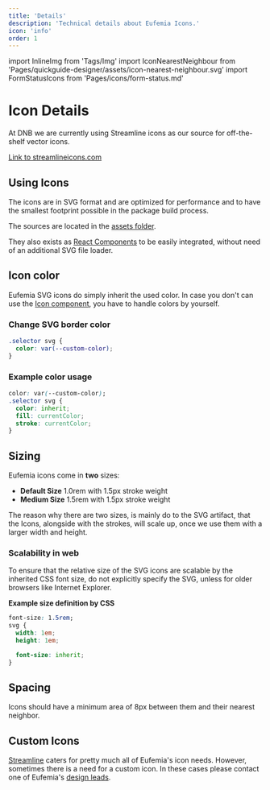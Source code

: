 ```yaml
---
title: 'Details'
description: 'Technical details about Eufemia Icons.'
icon: 'info'
order: 1
---
```


import InlineImg from 'Tags/Img'
import IconNearestNeighbour from 'Pages/quickguide-designer/assets/icon-nearest-neighbour.svg'
import FormStatusIcons from 'Pages/icons/form-status.md'

# Icon Details

At DNB we are currently using Streamline icons as our source for off-the-shelf vector icons.

[Link to streamlineicons.com](https://www.streamlineicons.com/)

## Using Icons

The icons are in SVG format and are optimized for performance and to have the smallest footprint possible in the package build process.

The sources are located in the [assets folder](https://unpkg.com/@dnb/eufemia@latest/assets/icons/).

They also exists as [React Components](/uilib/components/icon) to be easily integrated, without need of an additional SVG file loader.

## Icon color

Eufemia SVG icons do simply inherit the used color. In case you don't can use the [Icon component](/uilib/components/icon), you have to handle colors by yourself.

### Change SVG border color

```css
.selector svg {
  color: var(--custom-color);
}
```

### Example color usage

```css
color: var(--custom-color);
.selector svg {
  color: inherit;
  fill: currentColor;
  stroke: currentColor;
}
```

## Sizing

Eufemia icons come in **two** sizes:

- **Default Size** 1.0rem with 1.5px stroke weight
- **Medium Size** 1.5rem with 1.5px stroke weight

The reason why there are two sizes, is mainly do to the SVG artifact, that the Icons, alongside with the strokes, will scale up, once we use them with a larger width and height.

### Scalability in web

To ensure that the relative size of the SVG icons are scalable by the inherited CSS font size, do not explicitly specify the SVG, unless for older browsers like Internet Explorer.

**Example size definition by CSS**

```css
font-size: 1.5rem;
svg {
  width: 1em;
  height: 1em;

  font-size: inherit;
}
```

## Spacing

Icons should have a minimum area of 8px between them and their nearest neighbor.

<div class="image-box">
  <InlineImg
    src={IconNearestNeighbour}
    caption="Icons with nearest neighbour 8px (0.5rem) distance"
    alt="Icon's nearest neighbour"
    height="136"
  />
</div>

## Custom Icons

[Streamline](https://www.streamlineicons.com/) caters for pretty much all of Eufemia's icon needs. However, sometimes there is a need for a custom icon. In these cases please contact one of Eufemia's [design leads](/design-system/contact).

<FormStatusIcons />
